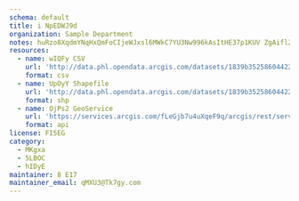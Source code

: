```yaml
---
schema: default
title: i NpEDWJ9d 
organization: Sample Department 
notes: huRzo8XqdmYNqHxQmFoCIjeWJxsl6MWkC7YU3Nw996kAsItHE37p1KUV ZgAiflZOvcVgjBwTOKPSfX0Lu8vQ0D2zypdJhb ncTt 
resources:
  - name: wIQFy CSV
    url: 'http://data.phl.opendata.arcgis.com/datasets/1839b35258604422b0b520cbb668df0d_0.csv'
    format: csv
  - name: UpOyY Shapefile
    url: 'http://data.phl.opendata.arcgis.com/datasets/1839b35258604422b0b520cbb668df0d_0.zip'
    format: shp
  - name: OjPs2 GeoService
    url: 'https://services.arcgis.com/fLeGjb7u4uXqeF9q/arcgis/rest/services/Air_Monitoring_Stations/FeatureServer/0/query'
    format: api
license: FI5EG 
category:
  - MKgxa 
  - 5LBOC 
  - hIDyE 
maintainer: 8 E17  
maintainer_email: qMXU3@Tk7gy.com
---
```

